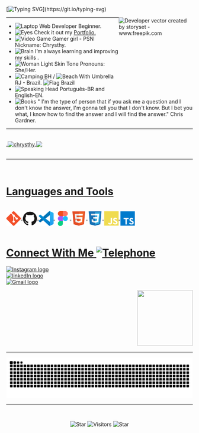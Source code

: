 [![Typing SVG](https://readme-typing-svg.demolab.com?font=Dancing+Script&size=60&duration=3000&pause=900&color=F25CD4&random=false&width=700&height=90&lines=Hi%2C+I'm+Chrystine!;It's+a+pleasure+to+meet+you!)](https://git.io/typing-svg)

<img align="right" alt="Developer vector created by storyset - www.freepik.com" height="200" width="200" src="https://github.com/Chrysthy/Chrysthy/assets/126017173/524ba926-7e76-4cd5-987b-f6be839ad721">

<hr>

- <img src="https://raw.githubusercontent.com/Tarikul-Islam-Anik/Telegram-Animated-Emojis/main/Objects/Laptop.webp" alt="Laptop" width="30" height="30" /> Web Developer Beginner.
- <img src="https://raw.githubusercontent.com/Tarikul-Islam-Anik/Telegram-Animated-Emojis/main/People/Eyes.webp" alt="Eyes" width="30" height="30" /> Check it out my [Portfolio.](https://chrysthy.github.io/Portfolio/)
- <img src="https://raw.githubusercontent.com/Tarikul-Islam-Anik/Telegram-Animated-Emojis/main/Activity/Video%20Game.webp" alt="Video Game" width="30" height="30" /> Gamer girl - PSN Nickname: Chrysthy.
- <img src="https://raw.githubusercontent.com/Tarikul-Islam-Anik/Animated-Fluent-Emojis/master/Emojis/Hand%20gestures/Brain.png" alt="Brain" width="30" height="30" /> I’m always learning and improving my skills .
- <img src="https://raw.githubusercontent.com/Tarikul-Islam-Anik/Animated-Fluent-Emojis/master/Emojis/People%20with%20professions/Woman%20Light%20Skin%20Tone.png" alt="Woman Light Skin Tone" width="30" height="30" /> Pronouns: She/Her.
- <img src="https://raw.githubusercontent.com/Tarikul-Islam-Anik/Telegram-Animated-Emojis/main/Travel%20and%20Places/Camping.webp" alt="Camping" width="30" height="30" /> BH / <img src="https://raw.githubusercontent.com/Tarikul-Islam-Anik/Telegram-Animated-Emojis/main/Travel%20and%20Places/Beach%20With%20Umbrella.webp" alt="Beach With Umbrella" width="30" height="30" /> RJ - Brazil. <img src="https://raw.githubusercontent.com/Tarikul-Islam-Anik/Telegram-Animated-Emojis/main/Flags/Flag%20Brazil.webp" alt="Flag Brazil" width="36" height="36" />
- <img src="https://raw.githubusercontent.com/Tarikul-Islam-Anik/Animated-Fluent-Emojis/master/Emojis/People/Speaking%20Head.png" alt="Speaking Head" width="30" height="30" /> Português-BR and English-EN.
- <img src="https://raw.githubusercontent.com/Tarikul-Islam-Anik/Telegram-Animated-Emojis/main/Objects/Books.webp" alt="Books" width="30" height="30" /> " I'm the type of person that if you ask me a question and I don't know the answer, I'm gonna tell you that I don't know. But I bet you what, I know how to find the answer and I will find the answer." Chris Gardner.

<hr>
<br>
 <div>
  <a href="https://github.com/chryshty">&nbsp;<img align="center" src="https://github-readme-stats.vercel.app/api?username=chrysthy&show_icons=true&theme=dracula"" alt="chrysthy" />

<img align="center" height="150em" src="https://github-readme-stats.vercel.app/api/top-langs/?username=chrysthy&layout=compact&langs_count=16&theme=dracula"/>


</div>
 <br>
<hr>

<br>
<h1> Languages and Tools </h1>

<div style="display: inline_block"><br>
  <img align="center" alt="Chrysthy-Git" height="40" width="40" src="https://raw.githubusercontent.com/devicons/devicon/master/icons/git/git-original.svg">
  <img align="center" alt="Chrysthy-Github" height="40" width="40" src="https://raw.githubusercontent.com/devicons/devicon/master/icons/github/github-original.svg">
  <img align="center" alt="Chrysthy-Vscode" height="40" width="40" src="https://raw.githubusercontent.com/devicons/devicon/master/icons/vscode/vscode-original.svg">
  <img align="center" alt="Chrysthy-Figma" height="40" width="40" src="https://raw.githubusercontent.com/devicons/devicon/master/icons/figma/figma-original.svg">
  <img align="center" alt="Chrysthy-HTML" height="40" width="40" src="https://raw.githubusercontent.com/devicons/devicon/master/icons/html5/html5-original.svg">
  <img align="center" alt="Chrysthy-CSS" height="40" width="40" src="https://raw.githubusercontent.com/devicons/devicon/master/icons/css3/css3-original.svg">
  <img align="center" alt="Chrysthy-Js" height="40" width="40" src="https://raw.githubusercontent.com/devicons/devicon/master/icons/javascript/javascript-plain.svg">
  <img align="center" alt="Chrysthy-TS" height="40" width="40" src="https://raw.githubusercontent.com/devicons/devicon/master/icons/typescript/typescript-original.svg">
    

</div>


<br>
<h1> Connect With Me <img src="https://raw.githubusercontent.com/Tarikul-Islam-Anik/Telegram-Animated-Emojis/main/Objects/Telephone.webp" alt="Telephone" width="30" height="30" /> </h1>

<div> 
 
  <a href="https://www.instagram.com/chrysthy.martins/" target="_blank"><img src="https://img.shields.io/badge/-Instagram-%23E4405F?style=for-the-badge&logo=instagram&logoColor=white" alt="Instagram logo" target="_blank"></a> <br>
   <a href="https://www.linkedin.com/in/chrystine-martins-o-v" target="_blank"><img src="https://img.shields.io/badge/-LinkedIn-%230077B5?style=for-the-badge&logo=linkedin&logoColor=white" alt="linkedIn logo" target="_blank"></a> <br>
    <a href = "mailto:chrystine.martins@outlook.com"><img src="https://img.shields.io/badge/-Gmail-%23333?style=for-the-badge&logo=gmail&logoColor=white" alt="Gmail logo" target="_blank"></a>  <br>

<div align="right"><img height="150" width="150" src="https://user-images.githubusercontent.com/126017173/230391904-dade60ab-7f71-4edf-bbad-a6bc4b604546.png" > </div>

 </div>
 
<hr>
  
 ![snake gif](https://github.com/chrysthy/chrysthy/blob/output/github-contribution-grid-snake.svg)
   
   
   <hr>
   <br>
   <div align="center">
    
<img src="https://raw.githubusercontent.com/Tarikul-Islam-Anik/Telegram-Animated-Emojis/main/Animals%20and%20Nature/Star.webp" alt="Star" width="25" height="25" /> ![Visitors](https://api.visitorbadge.io/api/visitors?path=https%3A%2F%2Fgithub.com%2FChrysthy&label=Visitors&countColor=%23df32a8&style=plastic)  <img src="https://raw.githubusercontent.com/Tarikul-Islam-Anik/Telegram-Animated-Emojis/main/Animals%20and%20Nature/Star.webp" alt="Star" width="25" height="25" />
    
   </div>
 
 

